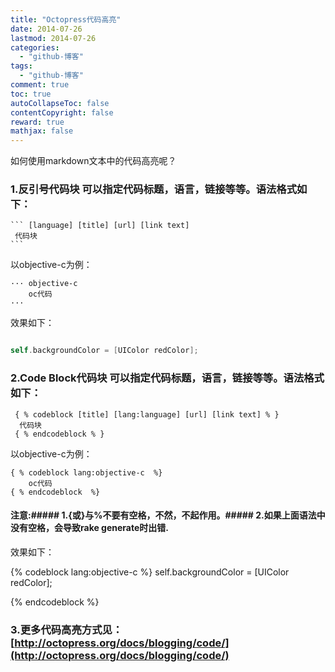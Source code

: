 ```yaml
---
title: "Octopress代码高亮"
date: 2014-07-26
lastmod: 2014-07-26
categories:
  - "github-博客"
tags:
  - "github-博客"
comment: true
toc: true
autoCollapseToc: false
contentCopyright: false
reward: true
mathjax: false
---
```


如何使用markdown文本中的代码高亮呢？


### 1.反引号代码块   可以指定代码标题，语言，链接等等。语法格式如下：

    ``` [language] [title] [url] [link text]
     代码块
    ```
以objective-c为例：

    ··· objective-c 
        oc代码
    ···

效果如下：

``` objective-c 

self.backgroundColor = [UIColor redColor];

```

### 2.Code Block代码块   可以指定代码标题，语言，链接等等。语法格式如下：

     { % codeblock [title] [lang:language] [url] [link text] % }
      代码块
     { % endcodeblock % }
 以objective-c为例：
 
    { % codeblock lang:objective-c  %} 
        oc代码
    { % endcodeblock  %} 
#### 注意:##### 1.{或}与%不要有空格，不然，不起作用。##### 2.如果上面语法中没有空格，会导致rake generate时出错.    
效果如下：

{% codeblock lang:objective-c %} 
self.backgroundColor = [UIColor redColor];

{% endcodeblock %}

### 3.更多代码高亮方式见：[http://octopress.org/docs/blogging/code/](http://octopress.org/docs/blogging/code/)